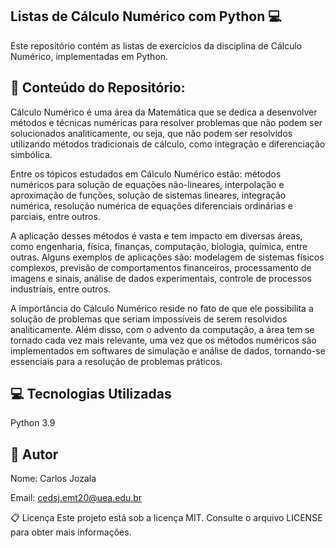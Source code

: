 ## Listas de Cálculo Numérico com Python :computer:
Este repositório contém as listas de exercícios da disciplina de Cálculo Numérico, implementadas em Python.

## :file_folder: Conteúdo do Repositório:

Cálculo Numérico é uma área da Matemática que se dedica a desenvolver métodos e técnicas numéricas para resolver problemas que não podem ser solucionados analiticamente, ou seja, que não podem ser resolvidos utilizando métodos tradicionais de cálculo, como integração e diferenciação simbólica.

Entre os tópicos estudados em Cálculo Numérico estão: métodos numéricos para solução de equações não-lineares, interpolação e aproximação de funções, solução de sistemas lineares, integração numérica, resolução numérica de equações diferenciais ordinárias e parciais, entre outros.

A aplicação desses métodos é vasta e tem impacto em diversas áreas, como engenharia, física, finanças, computação, biologia, química, entre outras. Alguns exemplos de aplicações são: modelagem de sistemas físicos complexos, previsão de comportamentos financeiros, processamento de imagens e sinais, análise de dados experimentais, controle de processos industriais, entre outros.

A importância do Cálculo Numérico reside no fato de que ele possibilita a solução de problemas que seriam impossíveis de serem resolvidos analiticamente. Além disso, com o advento da computação, a área tem se tornado cada vez mais relevante, uma vez que os métodos numéricos são implementados em softwares de simulação e análise de dados, tornando-se essenciais para a resolução de problemas práticos.

## :computer: Tecnologias Utilizadas
Python 3.9

## :memo: Autor
Nome: Carlos Jozala

Email: cedsj.emt20@uea.edu.br

:clipboard: Licença
Este projeto está sob a licença MIT. Consulte o arquivo LICENSE para obter mais informações.






